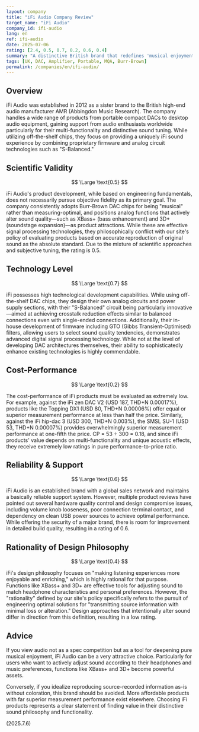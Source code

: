 ```yaml
---
layout: company
title: "iFi Audio Company Review"
target_name: "iFi Audio"
company_id: ifi-audio
lang: en
ref: ifi-audio
date: 2025-07-06
rating: [2.4, 0.5, 0.7, 0.2, 0.6, 0.4]
summary: "A distinctive British brand that redefines 'musical enjoyment,' diverging from measurement-supremacist approaches to pursue a unique 'iFi sound' through Burr-Brown DAC chips and analog circuitry. Diverse acoustic correction features like XBass+ and 3D+ serve as tools to enrich listening experiences. However, this philosophy conflicts with the objectivity and fidelity standards defined by our policy, resulting in extremely low cost-performance ratings. A choice for users who prioritize feeling over data."
tags: [UK, DAC, Amplifier, Portable, MQA, Burr-Brown]
permalink: /companies/en/ifi-audio/
---
```


## Overview

iFi Audio was established in 2012 as a sister brand to the British high-end audio manufacturer AMR (Abbingdon Music Research). The company handles a wide range of products from portable compact DACs to desktop audio equipment, gaining support from audio enthusiasts worldwide particularly for their multi-functionality and distinctive sound tuning. While utilizing off-the-shelf chips, they focus on providing a uniquely iFi sound experience by combining proprietary firmware and analog circuit technologies such as "S-Balanced."

## Scientific Validity

$$ \Large \text{0.5} $$

iFi Audio's product development, while based on engineering fundamentals, does not necessarily pursue objective fidelity as its primary goal. The company consistently adopts Burr-Brown DAC chips for being "musical" rather than measuring-optimal, and positions analog functions that actively alter sound quality—such as XBass+ (bass enhancement) and 3D+ (soundstage expansion)—as product attractions. While these are effective signal processing technologies, they philosophically conflict with our site's policy of evaluating products based on accurate reproduction of original sound as the absolute standard. Due to the mixture of scientific approaches and subjective tuning, the rating is 0.5.

## Technology Level

$$ \Large \text{0.7} $$

iFi possesses high technological development capabilities. While using off-the-shelf DAC chips, they design their own analog circuits and power supply sections, with their "S-Balanced" circuit being particularly innovative—aimed at achieving crosstalk reduction effects similar to balanced connections even with single-ended connections. Additionally, their in-house development of firmware including GTO (Gibbs Transient-Optimised) filters, allowing users to select sound quality tendencies, demonstrates advanced digital signal processing technology. While not at the level of developing DAC architectures themselves, their ability to sophisticatedly enhance existing technologies is highly commendable.

## Cost-Performance

$$ \Large \text{0.2} $$

The cost-performance of iFi products must be evaluated as extremely low. For example, against the iFi zen DAC V2 (USD 187, THD+N 0.00017%), products like the Topping DX1 (USD 80, THD+N 0.00006%) offer equal or superior measurement performance at less than half the price. Similarly, against the iFi hip-dac 3 (USD 300, THD+N 0.003%), the SMSL SU-1 (USD 53, THD+N 0.00007%) provides overwhelmingly superior measurement performance at one-fifth the price. CP = 53 ÷ 300 = 0.18, and since iFi products' value depends on multi-functionality and unique acoustic effects, they receive extremely low ratings in pure performance-to-price ratio.

## Reliability & Support

$$ \Large \text{0.6} $$

iFi Audio is an established brand with a global sales network and maintains a basically reliable support system. However, multiple product reviews have pointed out several hardware quality control and design compromise issues, including volume knob looseness, poor connection terminal contact, and dependency on clean USB power sources to achieve optimal performance. While offering the security of a major brand, there is room for improvement in detailed build quality, resulting in a rating of 0.6.

## Rationality of Design Philosophy

$$ \Large \text{0.4} $$

iFi's design philosophy focuses on "making listening experiences more enjoyable and enriching," which is highly rational for that purpose. Functions like XBass+ and 3D+ are effective tools for adjusting sound to match headphone characteristics and personal preferences. However, the "rationality" defined by our site's policy specifically refers to the pursuit of engineering optimal solutions for "transmitting source information with minimal loss or alteration." Design approaches that intentionally alter sound differ in direction from this definition, resulting in a low rating.

## Advice

If you view audio not as a spec competition but as a tool for deepening pure musical enjoyment, iFi Audio can be a very attractive choice. Particularly for users who want to actively adjust sound according to their headphones and music preferences, functions like XBass+ and 3D+ become powerful assets.

Conversely, if you idealize reproducing source-recorded information as-is without coloration, this brand should be avoided. More affordable products with far superior measurement performance exist elsewhere. Choosing iFi products represents a clear statement of finding value in their distinctive sound philosophy and functionality.

(2025.7.6)